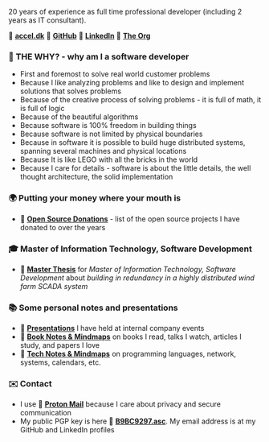 20 years of experience as full time professional developer (including 2 years as IT consultant).

🔗 [**accel.dk**](https://www.accel.dk/)
🔗 [**GitHub**](https://github.com/morten-andersen)
🔗 [**LinkedIn**](https://www.linkedin.com/in/morten-andersen-cph/)
🔗 [**The Org**](https://theorg.com/org/monta/org-chart/morten-andersen)

### 🤔 THE WHY? - why am I a software developer

* First and foremost to solve real world customer problems
* Because I like analyzing problems and like to design and implement solutions that solves problems
* Because of the creative process of solving problems - it is full of math, it is full of logic
* Because of the beautiful algorithms
* Because software is 100% freedom in building things
* Because software is not limited by physical boundaries
* Because in software it is possible to build huge distributed systems, spanning several machines and physical locations
* Because It is like LEGO with all the bricks in the world
* Because I care for details - software is about the little details, the well thought architecture, the solid implementation

### 🌍 Putting your money where your mouth is

* 🔗 [**Open Source Donations**](https://tech-notes.accel.dk/opensource) - list of the open source projects I have donated to over the years

### 🎓 Master of Information Technology, Software Development

* 🔗 [**Master Thesis**](https://thesis.accel.dk/) for *Master of Information Technology, Software Development* about *building in redundancy in a highly distributed wind farm SCADA system*

### 📚 Some personal notes and presentations

* 🔗 [**Presentations**](https://presentations.accel.dk/) I have held at internal company events
* 🔗 [**Book Notes & Mindmaps**](https://book-notes.accel.dk/) on books I read, talks I watch, articles I study, and papers I love
* 🔗 [**Tech Notes & Mindmaps**](https://tech-notes.accel.dk/) on programming languages, network, systems, calendars, etc.

### ✉️ Contact

* I use 🔗 [**Proton Mail**](https://proton.me/mail) because I care about privacy and secure communication
* My public PGP key is here 🔑 [**B9BC9297.asc**](B9BC9297.asc). My email address is at my GitHub and LinkedIn profiles
